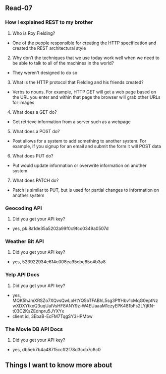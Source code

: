 ## Read-07

### How I explained REST to my brother
1. Who is Roy Fielding?
- One of the people responsible for creating the HTTP specification and created the REST architectural style

2. Why don’t the techniques that we use today work well when we need to be able to talk to all of the machines in the world?
- They weren't designed to do so

3. What is the HTTP protocol that Fielding and his friends created?
- Verbs to nouns. For example, HTTP GET will get a web page based on the URL you enter and within that page the browser will grab other URLs for images

4. What does a GET do?
- Get retrieve information from a server such as a webpage
 
5. What does a POST do?
- Post allows for a system to add something to another system. For example, if you signup for an email and submit the form it will POST data

6. What does PUT do?
- Put would update information or overwrite information on another system

7. What does PATCH do?
- Patch is similar to PUT, but is used for partial changes to information on another system

### Geocoding API
1. Did you get your API key?
- yes, pk.8a1de35a5202a99f0c9fcc0349a0507d

### Weather Bit API
1. Did you get your API key?
- yes, 523922934e614c008ea95cbc65e4b3a8

### Yelp API Docs

1. Did you get your API key?
- yes, MQK5hJmXRSZo7XQvsQwLoHtYQ5bTFABhL5sg3PffHbv1cMqG0eptNzwXDXYtkxQ3uqUaIVsHF8ANY9z-W4EUaaaM1czyEPK481bFs2LYjKN-t03C2KsZEdnpru5JYXYx
- client id, 3EbaB-EcFM7TqgSY3HPMbw

### The Movie DB API Docs
1. Did you get your API key?
- yes, db5eb7b4a487f5ccff2f78d3ccb7c8c0

## Things I want to know more about
